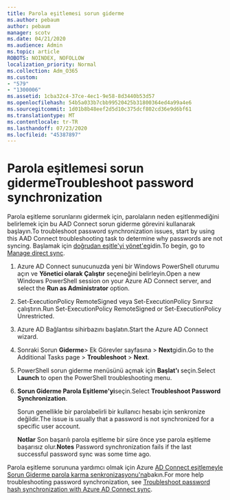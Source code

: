 ```yaml
---
title: Parola eşitlemesi sorun giderme
ms.author: pebaum
author: pebaum
manager: scotv
ms.date: 04/21/2020
ms.audience: Admin
ms.topic: article
ROBOTS: NOINDEX, NOFOLLOW
localization_priority: Normal
ms.collection: Adm_O365
ms.custom:
- "579"
- "1300006"
ms.assetid: 1cba32c4-37ce-4ec1-9e58-8d3440b53d57
ms.openlocfilehash: 54b5a033b7cbb99520425b31800364ed4a99a4e6
ms.sourcegitcommit: 1d01b8b48eef2d5d10c375dcf802cd36e9d6bf61
ms.translationtype: MT
ms.contentlocale: tr-TR
ms.lasthandoff: 07/23/2020
ms.locfileid: "45387897"
---
```

# <a name="troubleshoot-password-synchronization"></a><span data-ttu-id="5630a-102">Parola eşitlemesi sorun giderme</span><span class="sxs-lookup"><span data-stu-id="5630a-102">Troubleshoot password synchronization</span></span>

<span data-ttu-id="5630a-103">Parola eşitleme sorunlarını gidermek için, parolaların neden eşitlenmediğini belirlemek için bu AAD Connect sorun giderme görevini kullanarak başlayın.</span><span class="sxs-lookup"><span data-stu-id="5630a-103">To troubleshoot password synchronization issues, start by using this AAD Connect troubleshooting task to determine why passwords are not syncing.</span></span> <span data-ttu-id="5630a-104">Başlamak için [doğrudan eşitle'yi yönet'e](https://admin.microsoft.com/AdminPortal/Home#/dirsyncmanagement)gidin.</span><span class="sxs-lookup"><span data-stu-id="5630a-104">To begin, go to [Manage direct sync](https://admin.microsoft.com/AdminPortal/Home#/dirsyncmanagement).</span></span>  

1. <span data-ttu-id="5630a-105">Azure AD Connect sunucunuzda yeni bir Windows PowerShell oturumu açın ve **Yönetici olarak Çalıştır** seçeneğini belirleyin.</span><span class="sxs-lookup"><span data-stu-id="5630a-105">Open a new Windows PowerShell session on your Azure AD Connect server, and select the **Run as Administrator** option.</span></span>

2. <span data-ttu-id="5630a-106">Set-ExecutionPolicy RemoteSigned veya Set-ExecutionPolicy Sınırsız çalıştırın.</span><span class="sxs-lookup"><span data-stu-id="5630a-106">Run Set-ExecutionPolicy RemoteSigned or Set-ExecutionPolicy Unrestricted.</span></span>

3. <span data-ttu-id="5630a-107">Azure AD Bağlantısı sihirbazını başlatın.</span><span class="sxs-lookup"><span data-stu-id="5630a-107">Start the Azure AD Connect wizard.</span></span>

4. <span data-ttu-id="5630a-108">Sonraki Sorun **Giderme**> Ek Görevler sayfasına  >  **Next**gidin.</span><span class="sxs-lookup"><span data-stu-id="5630a-108">Go to the Additional Tasks page > **Troubleshoot** > **Next**.</span></span>

5. <span data-ttu-id="5630a-109">PowerShell sorun giderme menüsünü açmak için **Başlat'ı** seçin.</span><span class="sxs-lookup"><span data-stu-id="5630a-109">Select **Launch** to open the PowerShell troubleshooting menu.</span></span>

6. <span data-ttu-id="5630a-110">**Sorun Giderme Parola Eşitleme'yi**seçin.</span><span class="sxs-lookup"><span data-stu-id="5630a-110">Select **Troubleshoot Password Synchronization**.</span></span>

    <span data-ttu-id="5630a-111">Sorun genellikle bir parolabelirli bir kullanıcı hesabı için senkronize değildir.</span><span class="sxs-lookup"><span data-stu-id="5630a-111">The issue is usually that a password is not synchronized for a specific user account.</span></span>

    <span data-ttu-id="5630a-112">**Notlar** Son başarılı parola eşitleme bir süre önce yse parola eşitleme başarısız olur.</span><span class="sxs-lookup"><span data-stu-id="5630a-112">**Notes** Password synchronization fails if the last successful password sync was some time ago.</span></span>

<span data-ttu-id="5630a-113">Parola eşitleme sorununa yardımcı olmak için Azure [AD Connect eşitlemeyle Sorun Giderme parola karma senkronizasyonu'na](https://docs.microsoft.com/azure/active-directory/hybrid/tshoot-connect-password-hash-synchronization)bakın.</span><span class="sxs-lookup"><span data-stu-id="5630a-113">For more help troubleshooting password synchronization, see [Troubleshoot password hash synchronization with Azure AD Connect sync](https://docs.microsoft.com/azure/active-directory/hybrid/tshoot-connect-password-hash-synchronization).</span></span>